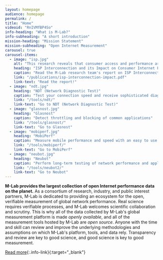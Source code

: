 ```yaml
---
layout: homepage
audience: homepage
permalink: /
title: "Home"
videoid: "RnIVMfBP4So"
info-heading: "What is M-Lab?"
info-subheading: "A short introduction"
mission-heading: "Mission Statement"
mission-subheading: "Open Internet Measurement"
carousel: true
carousel-items:
  - image: "isp.jpg"
    alt: "This research reveals that consumer access and performance are directly affected by the business relationships between interconnecting Internet Service Providers (ISPs)."
    heading: "ISP Interconnection and its Impact on Consumer Internet Performance"
    caption: "Read the M-Lab research team's report on ISP Interconnection pointing to consumer harm."
    link: "/publications/isp-interconnection-impact.pdf"
    link-text: "Read the report!"
  - image: "ndt.jpg"
    heading: "NDT (Network Diagnostic Test)"
    caption: "Test your connection speed and receive sophisticated diagnosis of problems limiting performance"
    link: "/tools/ndt/"
    link-text: "Go to NDT (Network Diagnostic Test)"
  - image: "glasnost.jpg"
    heading: "Glasnost"
    caption: "Detect throttling and blocking of common applications"
    link: "/tools/glasnost/"
    link-text: "Go to Glasnost"
  - image: "mobiperf.jpg"
    heading: "MobiPerf"
    caption: "Measure mobile performance and speed with an easy to use application"
    link: "/tools/mobiperf/"
    link-text: "Go to MobiPerf"
  - image: "neubot.jpg"
    heading: "Neubot"
    caption: "Perform long-term testing of network performance and application-specific traffic throttling"
    link: "/tools/neubot2/"
    link-text: "Go to Neubot"
---
```


**M-Lab provides the largest collection of open Internet performance data on the planet.** As a consortium of research, industry, and public interest partners, M-Lab is dedicated to providing an ecosystem for the open, verifiable measurement of global network performance. Real science requires verifiable processes, and M-Lab welcomes scientific collaboration and scrutiny. This is why all of the data collected by M-Lab's global measurement platform is made *openly available*, and all of the measurement tools hosted by M-Lab are *open source*. Anyone with the time and skill can review and improve the underlying methodologies and assumptions on which M-Lab's platform, tools, and data rely. Transparency and review are key to good science, and good science is key to good measurement.

[Read more](/about/){:.info-link}{:target="_blank"}
